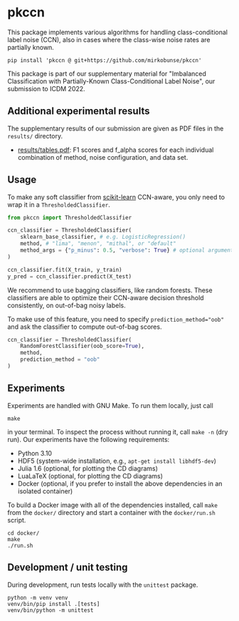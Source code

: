 # pkccn

This package implements various algorithms for handling class-conditional label noise (CCN), also in cases where the class-wise noise rates are partially known.

```
pip install 'pkccn @ git+https://github.com/mirkobunse/pkccn'
```

This package is part of our supplementary material for "Imbalanced Classification with Partially-Known Class-Conditional Label Noise", our submission to ICDM 2022.

## Additional experimental results

The supplementary results of our submission are given as PDF files in the `results/` directory.

- <a href="https://anonymous.4open.science/api/repo/pkccn-5C53/file/results/tables.pdf" target="_blank">results/tables.pdf</a>: F1 scores and f_alpha scores for each individual combination of method, noise configuration, and data set.

## Usage

To make any soft classifier from [scikit-learn](https://scikit-learn.org/stable/) CCN-aware, you only need to wrap it in a `ThresholdedClassifier`.

```python
from pkccn import ThresholdedClassifier

ccn_classifier = ThresholdedClassifier(
    sklearn_base_classifier, # e.g. LogisticRegression()
    method, # "lima", "menon", "mithal", or "default"
    method_args = {"p_minus": 0.5, "verbose": True} # optional arguments
)

ccn_classifier.fit(X_train, y_train)
y_pred = ccn_classifier.predict(X_test)
```

We recommend to use bagging classifiers, like random forests. These classifiers are able to optimize their CCN-aware decision threshold consistently, on out-of-bag noisy labels.

To make use of this feature, you need to specify `prediction_method="oob"` and ask the classifier to compute out-of-bag scores.

```python
ccn_classifier = ThresholdedClassifier(
    RandomForestClassifier(oob_score=True),
    method,
    prediction_method = "oob"
)
```

## Experiments

Experiments are handled with GNU Make. To run them locally, just call

```
make
```

in your terminal. To inspect the process without running it, call `make -n` (dry run). Our experiments have the following requirements:

- Python 3.10
- HDF5 (system-wide installation, e.g., `apt-get install libhdf5-dev`)
- Julia 1.6 (optional, for plotting the CD diagrams)
- LuaLaTeX (optional, for plotting the CD diagrams)
- Docker (optional, if you prefer to install the above dependencies in an isolated container)

To build a Docker image with all of the dependencies installed, call `make` from the `docker/` directory and start a container with the `docker/run.sh` script.

```
cd docker/
make
./run.sh
```

## Development / unit testing

During development, run tests locally with the `unittest` package.

```
python -m venv venv
venv/bin/pip install .[tests]
venv/bin/python -m unittest
```
